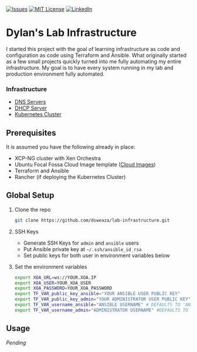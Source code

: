 <div id="top"></div>

[![Issues][issues-shield]][issues-url]
[![MIT License][license-shield]][license-url]
[![LinkedIn][linkedin-shield]][linkedin-url]

# Dylan's Lab Infrastructure
I started this project with the goal of learning infrastructure as code and configuration as code using Terraform and Ansible. 
What originally started as a few small projects quickly turned into me fully automating my entire infrastructure. My goal is
to have every system running in my lab and production environment fully automated.


<!-- SUB-SECTIONS -->
### Infrastructure

* [DNS Servers](https://github.com/dsweaza/lab-infrastructure/tree/master/dns-servers)
* [DHCP Server](https://github.com/dsweaza/lab-infrastructure/tree/master/dhcp-servers)
* [Kubernetes Cluster](https://github.com/dsweaza/kubernetes)



## Prerequisites

It is assumed you have the following already in place:
* XCP-NG cluster with Xen Orchestra
* Ubuntu Focal Fossa Cloud Image template ([Cloud Images](https://cloud-images.ubuntu.com/))
* Terraform and Ansible
* Rancher (if deploying the Kubernetes Cluster)


## Global Setup

1. Clone the repo
    ```sh
    git clone https://github.com/dsweaza/lab-infrastructure.git
    ```

2. SSH Keys
    * Generate SSH Keys for `admin` and `ansible` users
    * Put Ansible private key at `~/.ssh/ansible_id_rsa`
    * Set public keys for both user in environment variables below

3. Set the environment variables
    ```sh
    export XOA_URL=ws://YOUR.XOA.IP
    export XOA_USER=YOUR_XOA_USER
    export XOA_PASSWORD=YOUR_XOA_PASSWORD
    export TF_VAR_public_key_ansible="YOUR ANSIBLE USER PUBLIC KEY"
    export TF_VAR_public_key_admin="YOUR ADMINISTRATOR USER PUBLIC KEY"
    export TF_VAR_username_ansible="ANSIBLE USERNAME" # DEFAULTS TO 'ANSIBLE'
    export TF_VAR_username_admin="ADMINISTRATOR USERNAME" #DEFAULTS TO 'ADMIN'
   ```


<!-- USAGE EXAMPLES -->
## Usage

_Pending_


<!-- MARKDOWN LINKS & IMAGES -->
<!-- https://www.markdownguide.org/basic-syntax/#reference-style-links -->
[issues-shield]: https://img.shields.io/github/issues/dsweaza/lab-infrastructure?style=for-the-badge
[issues-url]: https://github.com/dsweaza/lab-infrastructure/issues
[license-shield]: https://img.shields.io/github/license/dsweaza/lab-infrastructure?style=for-the-badge
[license-url]: https://github.com/dsweaza/lab-infrastructure/blob/master/LICENSE.txt
[linkedin-shield]: https://img.shields.io/badge/-LinkedIn-black.svg?style=for-the-badge&logo=linkedin&colorB=555
[linkedin-url]: https://linkedin.com/in/dylansweaza
